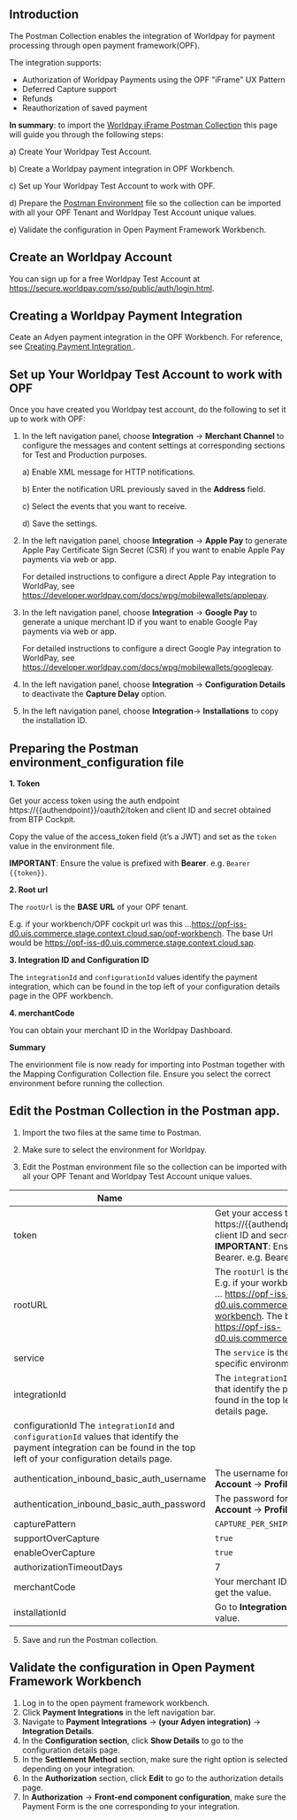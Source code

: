 ## Introduction ##
The Postman Collection enables the integration of Worldpay for payment processing through open payment framework(OPF).


The integration supports:

* Authorization of Worldpay Payments using the OPF "iFrame" UX Pattern
* Deferred Capture support
* Refunds
* Reauthorization of saved payment

**In summary**: to import the [Worldpay iFrame Postman Collection](https://github.com/opf-postman/commerce-cloud-open-payment-integration/blob/main/postman/worldpay/iFrame/Worldpay%20-%20iFrame%20-%20CAPTURE_PER_SHIPMENT%20-%20OPF_Environment_Configuration.json) this page will guide you through the following steps: 

a) Create Your Worldpay Test Account.

b) Create a Worldpay payment integration in OPF Workbench.

c) Set up Your Worldpay Test Account to work with OPF.

d) Prepare the [Postman Environment](https://github.com/opf-postman/commerce-cloud-open-payment-integration/blob/main/postman/worldpay/iFrame/Worldpay%20-%20iFrame%20-%20CAPTURE_PER_SHIPMENT%20-%20OPF_Provider_Configuration.json) file so the collection can be imported with all your OPF Tenant and Worldpay Test Account unique values. 

e) Validate the configuration in Open Payment Framework Workbench.


## Create an Worldpay Account ##
You can sign up for a free Worldpay Test Account at <https://secure.worldpay.com/sso/public/auth/login.html>.


## Creating a Worldpay Payment Integration 
Ceate an Adyen payment integration in the OPF Workbench. For reference, see [Creating Payment Integration
](https://help.sap.com/docs/SAP_COMMERCE_CLOUD_PUBLIC_CLOUD/0996ba68e5794b8ab51db8d25d4c9f8a/20a64f954df1425391757759011e7e6b.html?state=DRAFT).


## Set up Your Worldpay Test Account to work with OPF

   Once you have created you Worldpay test account, do the following to set it up to work with OPF:

1. In the left navigation panel, choose **Integration** -> **Merchant Channel** to configure the messages and content settings at corresponding sections for Test and Production purposes.
   
   a) Enable XML message for HTTP notifications.
   
   b) Enter the notification URL previously saved in the **Address** field.
   
   c) Select the events that you want to receive.
   
   d) Save the settings.

2. In the left navigation panel, choose **Integration** -> **Apple Pay** to generate Apple Pay Certificate Sign Secret (CSR) if you want to enable Apple Pay payments via web or app.
   
    For detailed instructions to configure a direct Apple Pay integration to WorldPay, see <https://developer.worldpay.com/docs/wpg/mobilewallets/applepay>.
   

3. In the left navigation panel, choose **Integration** -> **Google Pay** to generate a unique merchant ID if you want to enable Google Pay payments via web or app.

   For detailed instructions to configure a direct Google Pay integration to WorldPay, see <https://developer.worldpay.com/docs/wpg/mobilewallets/googlepay>.
   

4. In the left navigation panel, choose **Integration** -> **Configuration Details** to deactivate the **Capture Delay** option.

5. In the left navigation panel, choose **Integration**-> **Installations** to copy the installation ID.



## Preparing the Postman environment_configuration file

**1. Token**

Get your access token using the auth endpoint https://{{authendpoint}}/oauth2/token and client ID and secret obtained from BTP Cockpit.

Copy the value of the access_token field (it’s a JWT) and set as the ``token`` value in the environment file.

**IMPORTANT**: Ensure the value is prefixed with **Bearer**. e.g. ``Bearer {{token}}``.

**2. Root url**

The ``rootUrl`` is the **BASE URL** of your OPF tenant.

E.g. if your workbench/OPF cockpit url was this …<https://opf-iss-d0.uis.commerce.stage.context.cloud.sap/opf-workbench>. The base Url would be https://opf-iss-d0.uis.commerce.stage.context.cloud.sap.

**3. Integration ID and Configuration ID**

The ``integrationId`` and ``configurationId`` values identify the payment integration, which can be found in the top left of your configuration details page in the OPF workbench.

**4. merchantCode** 

You can obtain your merchant ID in the Worldpay Dashboard.


**Summary**

The envirionment file is now ready for importing into Postman together with the Mapping Configuration Collection file. Ensure you select the correct environment before running the collection.
    

## Edit the Postman Collection in the Postman app.

   1. Import the two files at the same time to Postman.

   2. Make sure to select the environment for Worldpay.

   3. Edit the Postman environment file so the collection can be imported with all your OPF Tenant and Worldpay Test Account unique values.

| Name                                                                                 | Description                                                  
| ------------------------------------------------------------------------------------ | ------------------------------------------------------------------ |
| token                                                                                | Get your access token using the auth endpoint https://{{authendpoint}}/oauth2/token and client ID and secret obtained from BTP Cockpit. **IMPORTANT**: Ensure the value is prefixed with Bearer. e.g. Bearer {{token}}.  |                  
| rootURL                                                                              | The ``rootUrl`` is the ``BASE URL`` of your OPF tenant.  E.g. if your workbench/OPF cockpit url was this … https://opf-iss-d0.uis.commerce.stage.context.cloud.sap/opf-workbench. The base Url would be: https://opf-iss-d0.uis.commerce.stage.context.cloud.sap.|                  
| service                                                                       | The ``service`` is the name of your OPF service in specific environment. This will usually be ``opf`` |
| integrationId                                                                       | The ``integrationId`` and ``configurationId`` values that identify the payment integration can be found in the top left of your configuration details page.|                  
| configurationId                                                                       The ``integrationId`` and ``configurationId`` values that identify the payment integration can be found in the top left of your configuration details page.|                                                                          
| authentication_inbound_basic_auth_username                                           | The username for basic authentication. Go to **Account** -> **Profile** to get the value.|                  
| authentication_inbound_basic_auth_password                                           | The password for basic authentication. Go to **Account** -> **Profile** to get the value.|                  
| capturePattern                                                                       | ``CAPTURE_PER_SHIPMENT``|                  
| supportOverCapture                                                                   | ``true``|                  
| enableOverCapture                                                                    | ``true``|                  
| authorizationTimeoutDays                                                             | 7   |                                  
|merchantCode                                                                          |Your merchant ID. Go to **Account** -> **Profile** to get the value.|
|installationId                                                                        |Go to **Integration** -> **Installations** to get the value.|
       
   5. Save and run the Postman collection.


## Validate the configuration in Open Payment Framework Workbench

   1. Log in to the open payment framework workbench.
   2. Click **Payment Integrations** in the left navigation bar.
   3. Navigate to **Payment Integrations** -> **(your Adyen integration)** -> **Integration Details**.
   4. In the **Configuration section**, click **Show Details** to go to the configuration details page.
   5. In the **Settlement Method** section, make sure the right option is selected depending on your integration.
   6. In the **Authorization** section, click **Edit** to go to the authorization details page.
   7. In **Authorization** -> **Front-end component configuration**, make sure the Payment Form is the one corresponding to your integration.

